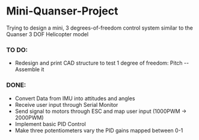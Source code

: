 # Mini-Quanser-Project
Trying to design a mini, 3 degrees-of-freedom control system similar to the Quanser 3 DOF Helicopter model

### TO DO:
- Redesign and print CAD structure to test 1 degree of freedom: Pitch
-- Assemble it

### DONE:
- Convert Data from IMU into attitudes and angles
- Receive user input through Serial Monitor
- Send signal to motors through ESC and map user input (1000PWM -> 2000PWM)
- Implement basic PID Control
- Make three potentiometers vary the PID gains mapped between 0-1
